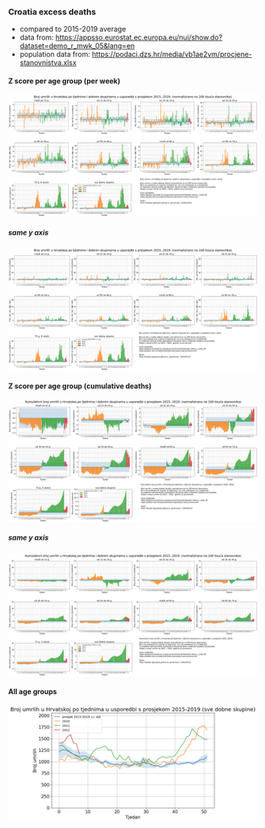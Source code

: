 ### Croatia excess deaths

* compared to 2015-2019 average
* data from: https://appsso.eurostat.ec.europa.eu/nui/show.do?dataset=demo_r_mwk_05&lang=en
* population data from: https://podaci.dzs.hr/media/vb1ae2vm/procjene-stanovnistva.xlsx



#### Z score per age group (per week)

![](img/cro_excess_all_z_score.png)

##### same y axis

![](img/cro_excess_all_z_score_same_y.png)



#### Z score per age group (cumulative deaths)

![](img/cro_excess_all_z_score_cumul.png)

##### same y axis

#### ![](img/cro_excess_all_z_score_cumul_same_y.png)

#### All age groups

![](img/cro_excess.png)

